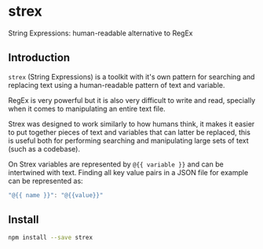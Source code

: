 # strex

String Expressions: human-readable alternative to RegEx

## Introduction

`strex` (String Expressions) is a toolkit with it's own pattern for searching and replacing text using a human-readable pattern of text and variable.

RegEx is very powerful but it is also very difficult to write and read, specially when it comes to manipulating an entire text file.

Strex was designed to work similarly to how humans think, it makes it easier to put together pieces of text and variables that can latter be replaced, this is useful both for performing searching and manipulating large sets of text (such as a codebase).

On Strex variables are represented by `@{{ variable }}` and can be intertwined with text. Finding all key value pairs in a JSON file for example can be represented as:

```ts
"@{{ name }}": "@{{value}}"
```

## Install

```zsh
npm install --save strex
```
